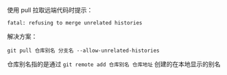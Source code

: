 使用 pull 拉取远端代码时提示：

```
fatal: refusing to merge unrelated histories
```

解决方案：

```
git pull 仓库别名 分支名 --allow-unrelated-histories
```

仓库别名指的是通过 `git remote add 仓库别名 仓库地址` 创建的在本地显示的别名 